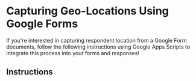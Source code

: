 # Capturing Geo-Locations Using Google Forms
If you're interested in capturing respondent location from a Google Form documents, follow the following instructions using Google Apps Scripts to integrate this process into your forms and responses!

## Instructions


